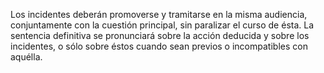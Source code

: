 Los incidentes deberán promoverse y tramitarse en la misma audiencia, conjuntamente con la cuestión principal, sin paralizar el curso de ésta. La sentencia definitiva se pronunciará sobre la acción deducida y sobre los incidentes, o sólo sobre éstos cuando sean previos o incompatibles con aquélla.